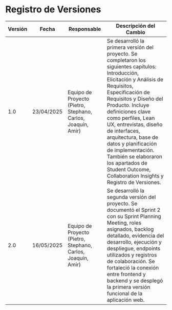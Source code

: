# Registro de Versiones

| **Versión** | **Fecha**   | **Responsable**                                                | **Descripción del Cambio**                                                                                                                                                                                                                                                           |
|-------------|-------------|----------------------------------------------------------------|----------------------------------------------------------------------------------------------------------------------------------------------------------------------------------------------------------------------------------------------------------------------------------------|
| 1.0         | 23/04/2025  | Equipo de Proyecto (Pietro, Stephano, Carlos, Joaquín, Amir)   | Se desarrolló la primera versión del proyecto. Se completaron los siguientes capítulos: Introducción, Elicitación y Análisis de Requisitos, Especificación de Requisitos y Diseño del Producto. Incluye definiciones clave como perfiles, Lean UX, entrevistas, diseño de interfaces, arquitectura, base de datos y planificación de implementación. También se elaboraron los apartados de Student Outcome, Collaboration Insights y Registro de Versiones. |
| 2.0         | 16/05/2025  | Equipo de Proyecto (Pietro, Stephano, Carlos, Joaquín, Amir)   | Se desarrolló la segunda versión del proyecto. Se documentó el Sprint 2 con su Sprint Planning Meeting, roles asignados, backlog detallado, evidencia del desarrollo, ejecución y despliegue, endpoints utilizados y registros de colaboración. Se fortaleció la conexión entre frontend y backend y se desplegó la primera versión funcional de la aplicación web. |


